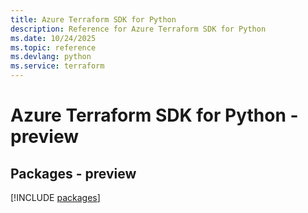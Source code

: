```yaml
---
title: Azure Terraform SDK for Python
description: Reference for Azure Terraform SDK for Python
ms.date: 10/24/2025
ms.topic: reference
ms.devlang: python
ms.service: terraform
---
```

# Azure Terraform SDK for Python - preview
## Packages - preview
[!INCLUDE [packages](terraform-index.md)]